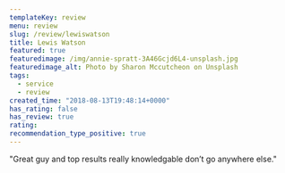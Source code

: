 ```yaml
---
templateKey: review
menu: review
slug: /review/lewiswatson
title: Lewis Watson
featured: true
featuredimage: /img/annie-spratt-3A46Gcjd6L4-unsplash.jpg
featuredimage_alt: Photo by Sharon Mccutcheon on Unsplash
tags:
  - service
  - review
created_time: "2018-08-13T19:48:14+0000"
has_rating: false
has_review: true
rating: 
recommendation_type_positive: true
---
```

"Great guy and top results really knowledgable don’t go anywhere else."